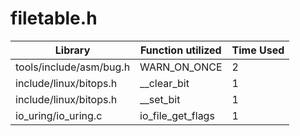 # filetable.h

| Library | Function utilized | Time Used |
| - | - | - |
| tools/include/asm/bug.h | WARN_ON_ONCE | 2 |
| include/linux/bitops.h | __clear_bit | 1 |
| include/linux/bitops.h | __set_bit | 1 |
| io_uring/io_uring.c | io_file_get_flags | 1 |
